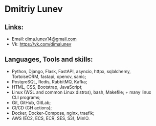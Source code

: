 # Dmitriy Lunev

## Links:
- Email: dima.lunev14@gmail.com
- Vk: https://vk.com/dimalunev

## Languages, Tools and skills:
- Python, Django, Flask, FastAPI, asyncio, httpx, sqlalchemy, TortoiseORM, fastapi, opencv, sanic;
- PostgreSQL, Redis, RabbitMQ, Kafka;
- HTML, CSS, Bootstrap, JavaScript;
- Linux (WSL and common Linux distros), bash, Makefile; + many linux CLI programs;
- Git, GitHub, GitLab;
- CI/CD (GH actions);
- Docker, Docker-Compose, nginx, traefik;
- AWS (EC2, ECS, ECR, SES, S3), MinIO.

